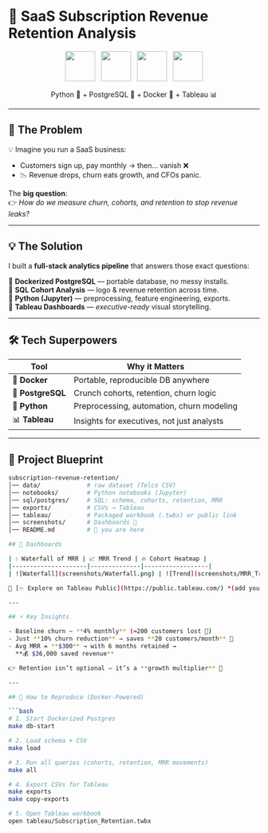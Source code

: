 # 🌟 SaaS Subscription Revenue Retention Analysis  

<p align="center">
  <img src="https://cdn.jsdelivr.net/gh/devicons/devicon/icons/python/python-original.svg" width="60" /> &nbsp;
  <img src="https://cdn.jsdelivr.net/gh/devicons/devicon/icons/postgresql/postgresql-original.svg" width="60" /> &nbsp;
  <img src="https://cdn.jsdelivr.net/gh/devicons/devicon/icons/docker/docker-original.svg" width="60" /> &nbsp;
  <img src="https://cdn.jsdelivr.net/gh/devicons/devicon/icons/tableau/tableau-original.svg" width="60" />  
</p>

<p align="center">
  Python 🐍 + PostgreSQL 🐘 + Docker 🐳 + Tableau 📊
</p>


---

## 🚨 The Problem  

💡 Imagine you run a SaaS business:  
- Customers sign up, pay monthly → then… vanish ❌  
- 📉 Revenue drops, churn eats growth, and CFOs panic.  

The **big question**:  
👉 *How do we measure churn, cohorts, and retention to stop revenue leaks?*  

---

## 💡 The Solution  

I built a **full-stack analytics pipeline** that answers those exact questions:

🔹 **Dockerized PostgreSQL** — portable database, no messy installs.  
🔹 **SQL Cohort Analysis** — logo & revenue retention across time.  
🔹 **Python (Jupyter)** — preprocessing, feature engineering, exports.  
🔹 **Tableau Dashboards** — *executive-ready* visual storytelling.  


---

## 🛠️ Tech Superpowers  

| Tool | Why it Matters |
|------|----------------|
| 🐳 **Docker** | Portable, reproducible DB anywhere |
| 🐘 **PostgreSQL** | Crunch cohorts, retention, churn logic |
| 🐍 **Python** | Preprocessing, automation, churn modeling |
| 📊 **Tableau** | Insights for executives, not just analysts |

---

## 📂 Project Blueprint  

```bash
subscription-revenue-retention/
│── data/             # raw dataset (Telco CSV)
│── notebooks/        # Python notebooks (Jupyter)
│── sql/postgres/     # SQL: schema, cohorts, retention, MRR
│── exports/          # CSVs → Tableau
│── tableau/          # Packaged workbook (.twbx) or public link
│── screenshots/      # Dashboards 📸
│── README.md         # 👋 you are here

## 🎨 Dashboards  

| 💧 Waterfall of MRR | 📈 MRR Trend | 🔥 Cohort Heatmap |
|---------------------|--------------|------------------|
| ![Waterfall](screenshots/Waterfall.png) | ![Trend](screenshots/MRR_Trend.png) | ![Cohort](screenshots/Cohort_Heatmap.png) |

🔗 [✨ Explore on Tableau Public](https://public.tableau.com/) *(add your link here)*  

---

## ⚡ Key Insights  

- Baseline churn ~ **4% monthly** (≈200 customers lost 😬)  
- Just **10% churn reduction** → saves **20 customers/month** 🎉  
- Avg MRR = **$300** → with 6 months retained →  
  **💰 $36,000 saved revenue**  

👉 Retention isn’t optional — it’s a **growth multiplier** 🚀  

---

## 🚀 How to Reproduce (Docker-Powered)  

```bash
# 1. Start Dockerized Postgres
make db-start

# 2. Load schema + CSV
make load

# 3. Run all queries (cohorts, retention, MRR movements)
make all

# 4. Export CSVs for Tableau
make exports
make copy-exports

# 5. Open Tableau workbook
open tableau/Subscription_Retention.twbx
